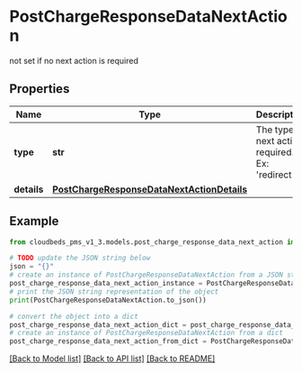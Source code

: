 # PostChargeResponseDataNextAction

not set if no next action is required

## Properties

Name | Type | Description | Notes
------------ | ------------- | ------------- | -------------
**type** | **str** | The type of next action required. Ex: &#39;redirect&#39; | [optional] 
**details** | [**PostChargeResponseDataNextActionDetails**](PostChargeResponseDataNextActionDetails.md) |  | [optional] 

## Example

```python
from cloudbeds_pms_v1_3.models.post_charge_response_data_next_action import PostChargeResponseDataNextAction

# TODO update the JSON string below
json = "{}"
# create an instance of PostChargeResponseDataNextAction from a JSON string
post_charge_response_data_next_action_instance = PostChargeResponseDataNextAction.from_json(json)
# print the JSON string representation of the object
print(PostChargeResponseDataNextAction.to_json())

# convert the object into a dict
post_charge_response_data_next_action_dict = post_charge_response_data_next_action_instance.to_dict()
# create an instance of PostChargeResponseDataNextAction from a dict
post_charge_response_data_next_action_from_dict = PostChargeResponseDataNextAction.from_dict(post_charge_response_data_next_action_dict)
```
[[Back to Model list]](../README.md#documentation-for-models) [[Back to API list]](../README.md#documentation-for-api-endpoints) [[Back to README]](../README.md)


